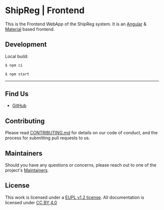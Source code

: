 # ShipReg | Frontend

This is the Frontend WebApp of the ShipReg system. It is an [Angular](https://angular.io/) & [Material](https://material.angular.io/) based frontend.

## Development

Local build:

```bash
$ npm ci

$ npm start
```

---

## Find Us

* [GitHub](https://github.com/marcvanandel/ShipReg-home)

## Contributing

Please read [CONTRIBUTING.md](./CONTRIBUTING.md) for details on our code of conduct, and the process for submitting pull requests to us.

## Maintainers <a name="maintainers"></a>

Should you have any questions or concerns, please reach out to one of the project's [Maintainers](./MAINTAINERS.md).

## License

This work is licensed under a [EUPL v1.2 license](./LICENSE.md). All documentation is licensed under [CC BY 4.0](https://creativecommons.org/licenses/by/4.0/)
